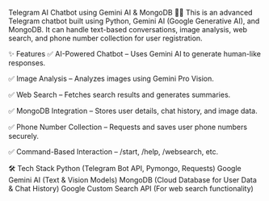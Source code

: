 Telegram AI Chatbot using Gemini AI & MongoDB 🤖🚀
This is an advanced Telegram chatbot built using Python, Gemini AI (Google Generative AI), and MongoDB. It can handle text-based conversations, image analysis, web search, and phone number collection for user registration.

✨ Features
✅ AI-Powered Chatbot – Uses Gemini AI to generate human-like responses.

✅ Image Analysis – Analyzes images using Gemini Pro Vision.

✅ Web Search – Fetches search results and generates summaries.

✅ MongoDB Integration – Stores user details, chat history, and image data.

✅ Phone Number Collection – Requests and saves user phone numbers securely.

✅ Command-Based Interaction – /start, /help, /websearch, etc.

🛠️ Tech Stack
Python (Telegram Bot API, Pymongo, Requests)
Google Gemini AI (Text & Vision Models)
MongoDB (Cloud Database for User Data & Chat History)
Google Custom Search API (For web search functionality)
